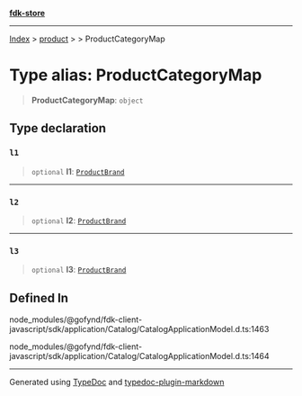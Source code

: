 [**fdk-store**](../../../README.md)
***

[Index](../../../API.md) > [product](../../README.md) > [<internal>](../README.md) > ProductCategoryMap

# Type alias: ProductCategoryMap

> **ProductCategoryMap**: `object`

## Type declaration

### `l1`

> `optional` **l1**: [`ProductBrand`](type-alias.ProductBrand.md)

***

### `l2`

> `optional` **l2**: [`ProductBrand`](type-alias.ProductBrand.md)

***

### `l3`

> `optional` **l3**: [`ProductBrand`](type-alias.ProductBrand.md)

## Defined In

node\_modules/@gofynd/fdk-client-javascript/sdk/application/Catalog/CatalogApplicationModel.d.ts:1463

node\_modules/@gofynd/fdk-client-javascript/sdk/application/Catalog/CatalogApplicationModel.d.ts:1464

***
Generated using [TypeDoc](https://typedoc.org/) and [typedoc-plugin-markdown](https://www.npmjs.com/package/typedoc-plugin-markdown)
